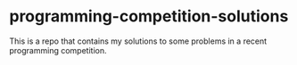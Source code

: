 # programming-competition-solutions
This is a repo that contains my solutions to some problems in a recent programming competition.
